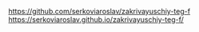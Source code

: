 https://github.com/serkoviaroslav/zakrivayuschiy-teg-f
https://serkoviaroslav.github.io/zakrivayuschiy-teg-f/